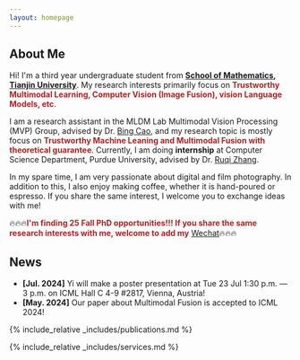 ```yaml
---
layout: homepage
---
```


## About Me

Hi! I'm a third year undergraduate student from **[School of Mathematics](https://math.tju.edu.cn/), [Tianjin University](https://www.tju.edu.cn/)**. My research interests primarily focus on **<font color=FireBrick>Trustworthy Multimodal Learning, Computer Vision (Image Fusion), vision Language Models, etc</font>**.

I am a research assistant in the MLDM Lab Multimodal Vision Processing (MVP) Group, advised by Dr. [Bing Cao](https://bcaosudo.github.io/), and my research topic is mostly focus on **<font color=FireBrick>Trustworthy Machine Leaning and Multimodal Fusion with theoretical guarantee</font>**. Currently, I am doing **internship** at Computer Science Department, Purdue University, advised by Dr. [Ruqi Zhang](https://ruqizhang.github.io/).

In my spare time, I am very passionate about digital and film photography. In addition to this, I also enjoy making coffee, whether it is hand-poured or espresso. If you share the same interest, I welcome you to exchange ideas with me!

🔥🔥🔥**<font color=FireBrick>I'm finding 25 Fall PhD opportunities!!! If you share the same research interests with me, welcome to add my</font>** [Wechat](./assets/img/wechat.jpg)🔥🔥🔥


## News
- **[Jul. 2024]** Yi will make a poster presentation at Tue 23 Jul 1:30 p.m. — 3 p.m. on ICML Hall C 4-9 #2817, Vienna, Austria!
- **[May. 2024]** Our paper about Multimodal Fusion is accepted to ICML 2024!


{% include_relative _includes/publications.md %}

{% include_relative _includes/services.md %}
